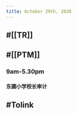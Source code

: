 ```yaml
---
title: October 29th, 2020
---
```


## #[[TR]]
### 

## #[[PTM]]
### 9am-5.30pm
#### 东圃小学校长审计

## #Tolink
### 
